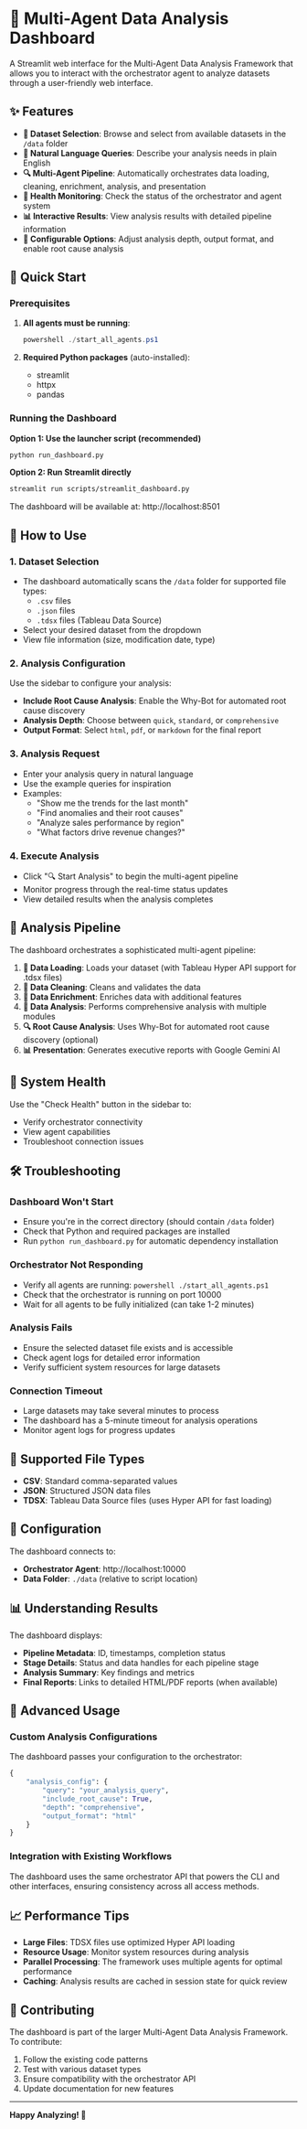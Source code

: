 # 🤖 Multi-Agent Data Analysis Dashboard

A Streamlit web interface for the Multi-Agent Data Analysis Framework that allows you to interact with the orchestrator agent to analyze datasets through a user-friendly web interface.

## ✨ Features

- **📁 Dataset Selection**: Browse and select from available datasets in the `/data` folder
- **💬 Natural Language Queries**: Describe your analysis needs in plain English
- **🔍 Multi-Agent Pipeline**: Automatically orchestrates data loading, cleaning, enrichment, analysis, and presentation
- **🏥 Health Monitoring**: Check the status of the orchestrator and agent system
- **📊 Interactive Results**: View analysis results with detailed pipeline information
- **🔧 Configurable Options**: Adjust analysis depth, output format, and enable root cause analysis

## 🚀 Quick Start

### Prerequisites

1. **All agents must be running**:
   ```powershell
   powershell ./start_all_agents.ps1
   ```

2. **Required Python packages** (auto-installed):
   - streamlit
   - httpx  
   - pandas

### Running the Dashboard

**Option 1: Use the launcher script (recommended)**
```bash
python run_dashboard.py
```

**Option 2: Run Streamlit directly**
```bash
streamlit run scripts/streamlit_dashboard.py
```

The dashboard will be available at: http://localhost:8501

## 📖 How to Use

### 1. Dataset Selection
- The dashboard automatically scans the `/data` folder for supported file types:
  - `.csv` files
  - `.json` files  
  - `.tdsx` files (Tableau Data Source)
- Select your desired dataset from the dropdown
- View file information (size, modification date, type)

### 2. Analysis Configuration
Use the sidebar to configure your analysis:

- **Include Root Cause Analysis**: Enable the Why-Bot for automated root cause discovery
- **Analysis Depth**: Choose between `quick`, `standard`, or `comprehensive`
- **Output Format**: Select `html`, `pdf`, or `markdown` for the final report

### 3. Analysis Request
- Enter your analysis query in natural language
- Use the example queries for inspiration
- Examples:
  - "Show me the trends for the last month"
  - "Find anomalies and their root causes"
  - "Analyze sales performance by region"
  - "What factors drive revenue changes?"

### 4. Execute Analysis
- Click "🔍 Start Analysis" to begin the multi-agent pipeline
- Monitor progress through the real-time status updates
- View detailed results when the analysis completes

## 🔄 Analysis Pipeline

The dashboard orchestrates a sophisticated multi-agent pipeline:

1. **📁 Data Loading**: Loads your dataset (with Tableau Hyper API support for .tdsx files)
2. **🧹 Data Cleaning**: Cleans and validates the data
3. **🔄 Data Enrichment**: Enriches data with additional features
4. **🔬 Data Analysis**: Performs comprehensive analysis with multiple modules
5. **🔍 Root Cause Analysis**: Uses Why-Bot for automated root cause discovery (optional)
6. **📊 Presentation**: Generates executive reports with Google Gemini AI

## 🏥 System Health

Use the "Check Health" button in the sidebar to:
- Verify orchestrator connectivity
- View agent capabilities
- Troubleshoot connection issues

## 🛠️ Troubleshooting

### Dashboard Won't Start
- Ensure you're in the correct directory (should contain `/data` folder)
- Check that Python and required packages are installed
- Run `python run_dashboard.py` for automatic dependency installation

### Orchestrator Not Responding
- Verify all agents are running: `powershell ./start_all_agents.ps1`
- Check that the orchestrator is running on port 10000
- Wait for all agents to be fully initialized (can take 1-2 minutes)

### Analysis Fails
- Ensure the selected dataset file exists and is accessible
- Check agent logs for detailed error information
- Verify sufficient system resources for large datasets

### Connection Timeout
- Large datasets may take several minutes to process
- The dashboard has a 5-minute timeout for analysis operations
- Monitor agent logs for progress updates

## 📂 Supported File Types

- **CSV**: Standard comma-separated values
- **JSON**: Structured JSON data files  
- **TDSX**: Tableau Data Source files (uses Hyper API for fast loading)

## 🔧 Configuration

The dashboard connects to:
- **Orchestrator Agent**: http://localhost:10000
- **Data Folder**: `./data` (relative to script location)

## 📊 Understanding Results

The dashboard displays:
- **Pipeline Metadata**: ID, timestamps, completion status
- **Stage Details**: Status and data handles for each pipeline stage
- **Analysis Summary**: Key findings and metrics
- **Final Reports**: Links to detailed HTML/PDF reports (when available)

## 🚀 Advanced Usage

### Custom Analysis Configurations
The dashboard passes your configuration to the orchestrator:
```python
{
    "analysis_config": {
        "query": "your_analysis_query",
        "include_root_cause": True,
        "depth": "comprehensive", 
        "output_format": "html"
    }
}
```

### Integration with Existing Workflows
The dashboard uses the same orchestrator API that powers the CLI and other interfaces, ensuring consistency across all access methods.

## 📈 Performance Tips

- **Large Files**: TDSX files use optimized Hyper API loading
- **Resource Usage**: Monitor system resources during analysis
- **Parallel Processing**: The framework uses multiple agents for optimal performance
- **Caching**: Analysis results are cached in session state for quick review

## 🤝 Contributing

The dashboard is part of the larger Multi-Agent Data Analysis Framework. To contribute:
1. Follow the existing code patterns
2. Test with various dataset types
3. Ensure compatibility with the orchestrator API
4. Update documentation for new features

---

**Happy Analyzing! 🎉** 